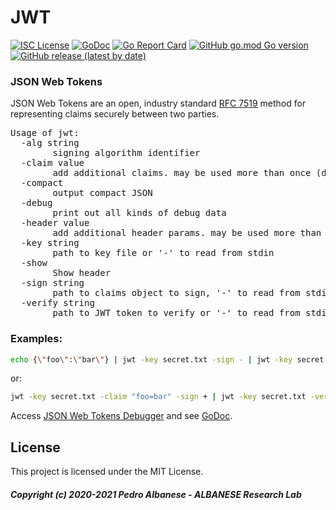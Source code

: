 # JWT
[![ISC License](http://img.shields.io/badge/license-ISC-blue.svg)](https://github.com/pedroalbanese/jwt/blob/master/LICENSE.md) 
[![GoDoc](https://godoc.org/github.com/pedroalbanese/jwt?status.png)](http://godoc.org/github.com/pedroalbanese/jwt)
[![Go Report Card](https://goreportcard.com/badge/github.com/pedroalbanese/jwt)](https://goreportcard.com/report/github.com/pedroalbanese/jwt)
[![GitHub go.mod Go version](https://img.shields.io/github/go-mod/go-version/pedroalbanese/jwt)](https://golang.org)
[![GitHub release (latest by date)](https://img.shields.io/github/v/release/pedroalbanese/jwt)](https://github.com/pedroalbanese/jwt/releases)

### JSON Web Tokens
JSON Web Tokens are an open, industry standard [RFC 7519](https://datatracker.ietf.org/doc/html/rfc7519) method for representing claims securely between two parties.
<pre>Usage of jwt:
  -alg string
        signing algorithm identifier
  -claim value
        add additional claims. may be used more than once (default {})
  -compact
        output compact JSON
  -debug
        print out all kinds of debug data
  -header value
        add additional header params. may be used more than once (default {})
  -key string
        path to key file or '-' to read from stdin
  -show
        Show header
  -sign string
        path to claims object to sign, '-' to read from stdin
  -verify string
        path to JWT token to verify or '-' to read from stdin</pre>
        
### Examples:
```sh
echo {\"foo\":\"bar\"} | jwt -key secret.txt -sign - | jwt -key secret.txt -verify -
```
or:
```sh
jwt -key secret.txt -claim "foo=bar" -sign + | jwt -key secret.txt -verify -
```
Access [JSON Web Tokens Debugger](https://jwt.io/) and see [GoDoc](https://pkg.go.dev/github.com/pedroalbanese/jwt?utm_source=godoc).

## License

This project is licensed under the MIT License.

##### Copyright (c) 2020-2021 Pedro Albanese - ALBANESE Research Lab
